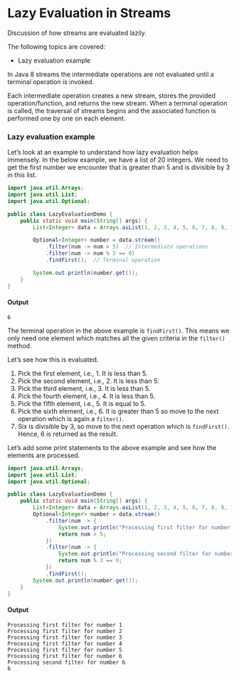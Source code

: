 # Lazy Evaluation in Streams

Discussion of how streams are evaluated lazily.

The following topics are covered:
- Lazy evaluation example

In Java 8 streams the intermediate operations are not evaluated until a terminal operation is invoked.

Each intermediate operation creates a new stream, stores the provided operation/function, and returns the new stream. When a terminal operation is called, the traversal of streams begins and the associated function is performed one by one on each element.

### Lazy evaluation example

Let’s look at an example to understand how lazy evaluation helps immensely. In the below example, we have a list of 20 integers. We need to get the first number we encounter that is greater than 5 and is divisible by 3 in this list.

```java
import java.util.Arrays;
import java.util.List;
import java.util.Optional;

public class LazyEvaluationDemo {
    public static void main(String[] args) {
        List<Integer> data = Arrays.asList(1, 2, 3, 4, 5, 6, 7, 8, 9, 10, 11, 12, 13, 14, 15, 16, 17, 18, 19, 20);

        Optional<Integer> number = data.stream()
            .filter(num -> num > 5)  // Intermediate operations
            .filter(num -> num % 3 == 0)
            .findFirst();  // Terminal operation

        System.out.println(number.get());
    }
}
```

#### Output

```
6
```

The terminal operation in the above example is `findFirst()`. This means we only need one element which matches all the given criteria in the `filter()` method.

Let’s see how this is evaluated.
1. Pick the first element, i.e., 1. It is less than 5.
2. Pick the second element, i.e., 2. It is less than 5.
3. Pick the third element, i.e., 3. It is less than 5.
4. Pick the fourth element, i.e., 4. It is less than 5.
5. Pick the fifth element, i.e., 5. It is equal to 5.
6. Pick the sixth element, i.e., 6. It is greater than 5 so move to the next operation which is again a `filter()`.
7. Six is divisible by 3, so move to the next operation which is `findFirst()`. Hence, 6 is returned as the result.

Let’s add some print statements to the above example and see how the elements are processed.

```java
import java.util.Arrays;
import java.util.List;
import java.util.Optional;

public class LazyEvaluationDemo {
    public static void main(String[] args) {
        List<Integer> data = Arrays.asList(1, 2, 3, 4, 5, 6, 7, 8, 9, 10, 11, 12, 13, 14, 15, 16, 17, 18, 19, 20);
        Optional<Integer> number = data.stream()
            .filter(num -> {
                System.out.println("Processing first filter for number " + num);
                return num > 5;
            })
            .filter(num -> {
                System.out.println("Processing second filter for number " + num);
                return num % 3 == 0;
            })
            .findFirst();
        System.out.println(number.get());
    }
}
```

#### Output

```
Processing first filter for number 1
Processing first filter for number 2
Processing first filter for number 3
Processing first filter for number 4
Processing first filter for number 5
Processing first filter for number 6
Processing second filter for number 6
6
```
